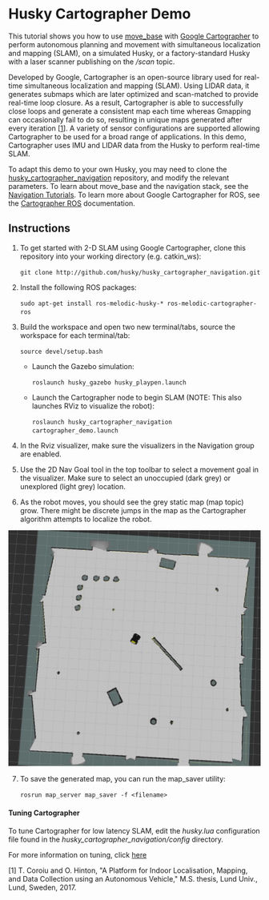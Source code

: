 # Husky Cartographer Demo

This tutorial shows you how to use [move_base](http://wiki.ros.org/move_base) with [Google Cartographer](https://github.com/googlecartographer) to perform autonomous planning and movement with simultaneous localization and mapping (SLAM), on a simulated Husky, or a factory-standard Husky with a laser scanner publishing on the */scan* topic.

Developed by Google, Cartographer is an open-source library used for real-time simultaneous localization and mapping (SLAM). Using LIDAR data, it generates submaps which are later optimized and scan-matched to provide real-time loop closure. As a result, Cartographer is able to successfully close loops and generate a consistent map each time whereas Gmapping can occasionally fail to do so, resulting in unique maps generated after every iteration [[1](https://lup.lub.lu.se/student-papers/search/publication/8915402)]. A variety of sensor configurations are supported allowing Cartographer to be used for a broad range of applications. In this demo, Cartographer uses IMU and LIDAR data from the Husky to perform real-time SLAM.

To adapt this demo to your own Husky, you may need to clone the [husky_cartographer_navigation](http://github.com/husky/husky_cartographer_navigation.git) repository, and modify the relevant parameters. To learn about move_base and the navigation stack, see the [Navigation Tutorials](http://wiki.ros.org/navigation/Tutorials). To learn more about Google Cartographer for ROS, see the [Cartographer ROS](https://google-cartographer-ros.readthedocs.io/en/latest/) documentation.

## Instructions

  1. To get started with 2-D SLAM using Google Cartographer, clone this repository into your working directory (e.g. catkin_ws):

     `git clone http://github.com/husky/husky_cartographer_navigation.git`

  2. Install the following ROS packages:

     `sudo apt-get install ros-melodic-husky-* ros-melodic-cartographer-ros`

  3. Build the workspace and open two new terminal/tabs, source the workspace for each terminal/tab:

     `source devel/setup.bash`

      - Launch the Gazebo simulation:

        `roslaunch husky_gazebo husky_playpen.launch`

      - Launch the Cartographer node to begin SLAM (NOTE: This also launches RViz to visualize the robot):

        `roslaunch husky_cartographer_navigation cartographer_demo.launch`

  4. In the Rviz visualizer, make sure the visualizers in the Navigation group are enabled.

  5. Use the 2D Nav Goal tool in the top toolbar to select a movement goal in the visualizer. Make sure to select an unoccupied (dark grey) or unexplored (light grey) location.

  6. As the robot moves, you should see the grey static map (map topic) grow. There might be discrete jumps in the map as the Cartographer algorithm attempts to localize the robot.

  ![Husky World Map](husky_cartographer.png)

  7. To save the generated map, you can run the map_saver utility:

     `rosrun map_server map_saver -f <filename>`

#### Tuning Cartographer

To tune Cartographer for low latency SLAM, edit the *husky.lua* configuration file found in the *husky_cartographer_navigation/config* directory.

For more information on tuning, click [here](http://google-cartographer-ros.readthedocs.io/en/latest/tuning.html)

[1] T. Coroiu and O. Hinton, "A Platform for Indoor Localisation,
Mapping, and Data Collection using an
Autonomous Vehicle," M.S. thesis, Lund Univ., Lund, Sweden, 2017.
